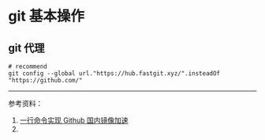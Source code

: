 # git 基本操作





## git 代理
```
# recommend
git config --global url."https://hub.fastgit.xyz/".insteadOf "https://github.com/"
```

---
参考资料：
1. [一行命令实现 Github 国内镜像加速](https://www.frankfeekr.cn/2021/03/28/github-speed-up/)
2. []()
